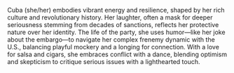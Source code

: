 Cuba (she/her) embodies vibrant energy and resilience, shaped by her rich culture and revolutionary history. Her laughter, often a mask for deeper seriousness stemming from decades of sanctions, reflects her protective nature over her identity. The life of the party, she uses humor—like her joke about the embargo—to navigate her complex frenemy dynamic with the U.S., balancing playful mockery and a longing for connection. With a love for salsa and cigars, she embraces conflict with a dance, blending optimism and skepticism to critique serious issues with a lighthearted touch.